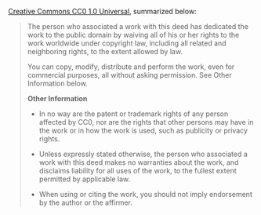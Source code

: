 [Creative Commons CC0 1.0
Universal](https://creativecommons.org/publicdomain/zero/1.0/), summarized
below:

>The person who associated a work with this deed has dedicated the work to the
public domain by waiving all of his or her rights to the work worldwide under
copyright law, including all related and neighboring rights, to the extent
allowed by law.
>
>You can copy, modify, distribute and perform the work, even for commercial
purposes, all without asking permission. See Other Information below.
>
> **Other Information**
>
> - In no way are the patent or trademark rights of any person affected by CC0,
>   nor are the rights that other persons may have in the work or in how the
>   work is used, such as publicity or privacy rights.
>
> - Unless expressly stated otherwise, the person who associated a work with
>   this deed makes no warranties about the work, and disclaims liability for
>   all uses of the work, to the fullest extent permitted by applicable law.
>
> - When using or citing the work, you should not imply endorsement by the
>   author or the affirmer.

